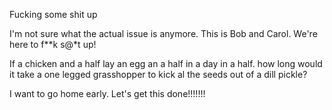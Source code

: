 Fucking some shit up

I'm not sure what the actual issue is anymore.
This is Bob and Carol. We're here to f**k s@*t up!


If a chicken and a half lay an egg an a half in a day in a half. how long would it take a one legged grasshopper to kick al the seeds out of a dill pickle?

I want to go home early. Let's get this done!!!!!!!
